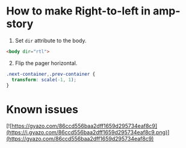 # How to make Right-to-left in amp-story

1. Set `dir` attribute to the body.

```html
<body dir="rtl">
```

2. Flip the pager horizontal.

```css
.next-container,.prev-container {
  transform: scale(-1, 1);
}
```

# Known issues

[![https://gyazo.com/86ccd556baa2dff1659d295734eaf8c9](https://i.gyazo.com/86ccd556baa2dff1659d295734eaf8c9.png)](https://gyazo.com/86ccd556baa2dff1659d295734eaf8c9)